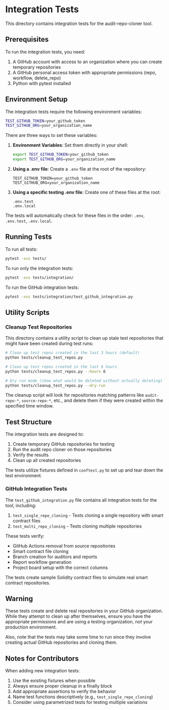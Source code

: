 # Integration Tests

This directory contains integration tests for the audit-repo-cloner tool.

## Prerequisites

To run the integration tests, you need:

1. A GitHub account with access to an organization where you can create temporary repositories
2. A GitHub personal access token with appropriate permissions (repo, workflow, delete_repo)
3. Python with pytest installed

## Environment Setup

The integration tests require the following environment variables:

```bash
TEST_GITHUB_TOKEN=your_github_token
TEST_GITHUB_ORG=your_organization_name
```

There are three ways to set these variables:

1. **Environment Variables**: Set them directly in your shell:
   ```bash
   export TEST_GITHUB_TOKEN=your_github_token
   export TEST_GITHUB_ORG=your_organization_name
   ```

2. **Using a .env file**: Create a `.env` file at the root of the repository:
   ```
   TEST_GITHUB_TOKEN=your_github_token
   TEST_GITHUB_ORG=your_organization_name
   ```

3. **Using a specific testing .env file**: Create one of these files at the root:
   ```
   .env.test
   .env.local
   ```

The tests will automatically check for these files in the order: `.env`, `.env.test`, `.env.local`.

## Running Tests

To run all tests:

```bash
pytest -xvs tests/
```

To run only the integration tests:

```bash
pytest -xvs tests/integration/
```

To run the GitHub integration tests:

```bash
pytest -xvs tests/integration/test_github_integration.py
```

## Utility Scripts

### Cleanup Test Repositories

This directory contains a utility script to clean up stale test repositories that might have been created during test runs:

```bash
# Clean up test repos created in the last 3 hours (default)
python tests/cleanup_test_repos.py

# Clean up test repos created in the last 6 hours
python tests/cleanup_test_repos.py --hours 6

# Dry run mode (show what would be deleted without actually deleting)
python tests/cleanup_test_repos.py --dry-run
```

The cleanup script will look for repositories matching patterns like `audit-repo-*`, `source-repo-*`, etc., and delete them if they were created within the specified time window.

## Test Structure

The integration tests are designed to:

1. Create temporary GitHub repositories for testing
2. Run the audit repo cloner on those repositories
3. Verify the results
4. Clean up all created repositories

The tests utilize fixtures defined in `conftest.py` to set up and tear down the test environment.

### GitHub Integration Tests

The `test_github_integration.py` file contains all integration tests for the tool, including:

1. `test_single_repo_cloning` - Tests cloning a single repository with smart contract files
2. `test_multi_repo_cloning` - Tests cloning multiple repositories

These tests verify:
- GitHub Actions removal from source repositories
- Smart contract file cloning
- Branch creation for auditors and reports
- Report workflow generation
- Project board setup with the correct columns

The tests create sample Solidity contract files to simulate real smart contract repositories.

## Warning

These tests create and delete real repositories in your GitHub organization. While they attempt to clean up after themselves, ensure you have the appropriate permissions and are using a testing organization, not your production environment.

Also, note that the tests may take some time to run since they involve creating actual GitHub repositories and cloning them.

## Notes for Contributors

When adding new integration tests:

1. Use the existing fixtures when possible
2. Always ensure proper cleanup in a finally block
3. Add appropriate assertions to verify the behavior
4. Name test functions descriptively (e.g., `test_single_repo_cloning`)
5. Consider using parametrized tests for testing multiple variations